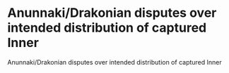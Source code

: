 # Anunnaki/Drakonian disputes over intended distribution of captured Inner

Anunnaki/Drakonian disputes over intended distribution of captured Inner